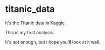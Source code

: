 # titanic_data
It's the Titanic data in Kaggle.

This is my first analysis.

It's not enough, but I hope you'll look at it well.
